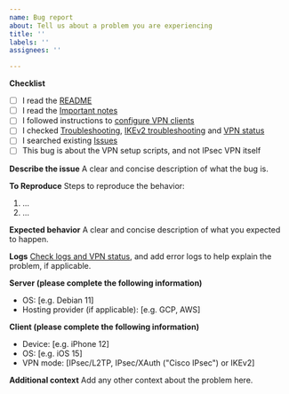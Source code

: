 ```yaml
---
name: Bug report
about: Tell us about a problem you are experiencing
title: ''
labels: ''
assignees: ''

---
```


**Checklist**

- [ ] I read the [README](https://github.com/vpnlo/ipsec-vpn/blob/master/README.md)
- [ ] I read the [Important notes](https://github.com/vpnlo/ipsec-vpn/blob/master/README.md#important-notes)
- [ ] I followed instructions to [configure VPN clients](https://github.com/vpnlo/ipsec-vpn/blob/master/README.md#next-steps)
- [ ] I checked [Troubleshooting](https://github.com/vpnlo/ipsec-vpn/blob/master/docs/clients.md#troubleshooting), [IKEv2 troubleshooting](https://github.com/vpnlo/ipsec-vpn/blob/master/docs/ikev2-howto.md#troubleshooting) and [VPN status](https://github.com/vpnlo/ipsec-vpn/blob/master/docs/clients.md#check-logs-and-vpn-status)
- [ ] I searched existing [Issues](https://github.com/vpnlo/ipsec-vpn/issues?q=is%3Aissue)
- [ ] This bug is about the VPN setup scripts, and not IPsec VPN itself

<!---
If you found a reproducible bug for the IPsec VPN, open a bug report at https://github.com/libreswan/libreswan. Ask VPN-related questions on the [Libreswan](https://lists.libreswan.org/mailman/listinfo/swan) or [strongSwan](https://lists.strongswan.org/mailman/listinfo/users) users mailing list, or search e.g. [Stack Overflow](https://stackoverflow.com/questions/tagged/vpn).
--->

**Describe the issue**
A clear and concise description of what the bug is.

**To Reproduce**
Steps to reproduce the behavior:

1. ...
2. ...

**Expected behavior**
A clear and concise description of what you expected to happen.

**Logs**
[Check logs and VPN status](https://github.com/vpnlo/ipsec-vpn/blob/master/docs/clients.md#check-logs-and-vpn-status), and add error logs to help explain the problem, if applicable.

**Server (please complete the following information)**
- OS: [e.g. Debian 11]
- Hosting provider (if applicable): [e.g. GCP, AWS]

**Client (please complete the following information)**
- Device: [e.g. iPhone 12]
- OS: [e.g. iOS 15]
- VPN mode: [IPsec/L2TP, IPsec/XAuth ("Cisco IPsec") or IKEv2]

**Additional context**
Add any other context about the problem here.
